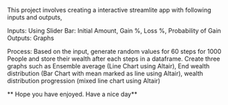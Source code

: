 This project involves creating a interactive streamlite app with following inputs and outputs,

Inputs: Using Slider Bar: Initial Amount, Gain %, Loss %, Probability of Gain
Outputs: Graphs

Process:
Based on the input, generate random values for 60 steps for 1000 People and store their wealth after each steps in a dataframe.
Create three graphs such as Ensemble average (Line Chart using Altair), End wealth distribution (Bar Chart with mean marked as line using Altair), wealth distribution progression (mixed line chart using Altair)


** Hope you have enjoyed. Have a nice day**
